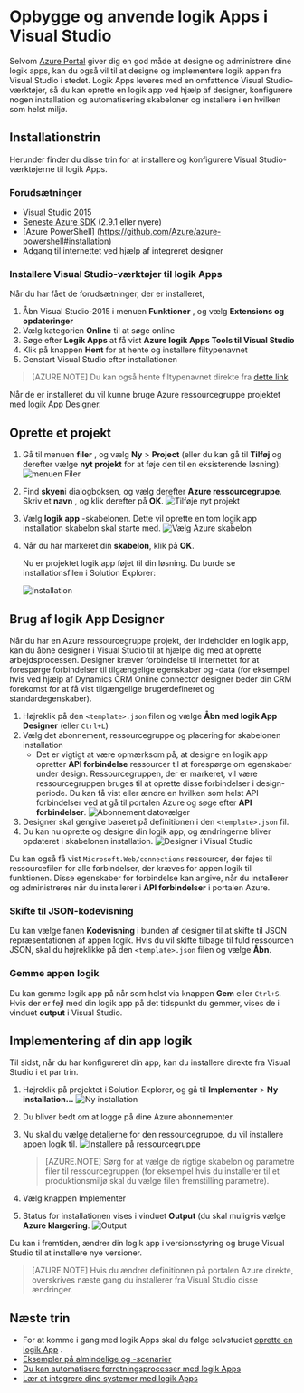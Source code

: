<properties 
    pageTitle="Opbygge logik Apps i Visual Studio | Microsoft Azure" 
    description="Oprette et projekt i Visual Studio til at oprette og installere din logik app." 
    authors="jeffhollan" 
    manager="erikre" 
    editor="" 
    services="logic-apps" 
    documentationCenter=""/>

<tags
    ms.service="logic-apps"
    ms.workload="integration"
    ms.tgt_pltfrm="na"
    ms.devlang="na"
    ms.topic="article"
    ms.date="10/18/2016"
    ms.author="jehollan"/> 
    
# <a name="build-and-deploy-logic-apps-in-visual-studio"></a>Opbygge og anvende logik Apps i Visual Studio

Selvom [Azure Portal](https://portal.azure.com/) giver dig en god måde at designe og administrere dine logik apps, kan du også vil til at designe og implementere logik appen fra Visual Studio i stedet.  Logik Apps leveres med en omfattende Visual Studio-værktøjer, så du kan oprette en logik app ved hjælp af designer, konfigurere nogen installation og automatisering skabeloner og installere i en hvilken som helst miljø.  

## <a name="installation-steps"></a>Installationstrin

Herunder finder du disse trin for at installere og konfigurere Visual Studio-værktøjerne til logik Apps.

### <a name="prerequisites"></a>Forudsætninger

- [Visual Studio 2015](https://www.visualstudio.com/downloads/download-visual-studio-vs.aspx)
- [Seneste Azure SDK](https://azure.microsoft.com/downloads/) (2.9.1 eller nyere)
- [Azure PowerShell] (https://github.com/Azure/azure-powershell#installation)
- Adgang til internettet ved hjælp af integreret designer

### <a name="install-visual-studio-tools-for-logic-apps"></a>Installere Visual Studio-værktøjer til logik Apps

Når du har fået de forudsætninger, der er installeret, 

1. Åbn Visual Studio-2015 i menuen **Funktioner** , og vælg **Extensions og opdateringer**
1. Vælg kategorien **Online** til at søge online
1. Søge efter **Logik Apps** at få vist **Azure logik Apps Tools til Visual Studio**
1. Klik på knappen **Hent** for at hente og installere filtypenavnet
1. Genstart Visual Studio efter installationen

> [AZURE.NOTE] Du kan også hente filtypenavnet direkte fra [dette link](https://visualstudiogallery.msdn.microsoft.com/e25ad307-46cf-412e-8ba5-5b555d53d2d9)

Når de er installeret du vil kunne bruge Azure ressourcegruppe projektet med logik App Designer.

## <a name="create-a-project"></a>Oprette et projekt

1. Gå til menuen **filer** , og vælg **Ny** >  **Project** (eller du kan gå til **Tilføj** og derefter vælge **nyt projekt** for at føje den til en eksisterende løsning):  ![menuen Filer](./media/app-service-logic-deploy-from-vs/filemenu.png)

1. Find **skyen**i dialogboksen, og vælg derefter **Azure ressourcegruppe**. Skriv et **navn** , og klik derefter på **OK**.
    ![Tilføje nyt projekt](./media/app-service-logic-deploy-from-vs/addnewproject.png)

1. Vælg **logik app** -skabelonen. Dette vil oprette en tom logik app installation skabelon skal starte med.
    ![Vælg Azure skabelon](./media/app-service-logic-deploy-from-vs/selectazuretemplate.png)

1. Når du har markeret din **skabelon**, klik på **OK**.

    Nu er projektet logik app føjet til din løsning. Du burde se installationsfilen i Solution Explorer:  

    ![Installation](./media/app-service-logic-deploy-from-vs/deployment.png)

## <a name="using-the-logic-app-designer"></a>Brug af logik App Designer

Når du har en Azure ressourcegruppe projekt, der indeholder en logik app, kan du åbne designer i Visual Studio til at hjælpe dig med at oprette arbejdsprocessen.  Designer kræver forbindelse til internettet for at forespørge forbindelser til tilgængelige egenskaber og -data (for eksempel hvis ved hjælp af Dynamics CRM Online connector designer beder din CRM forekomst for at få vist tilgængelige brugerdefineret og standardegenskaber).

1. Højreklik på den `<template>.json` filen og vælge **Åbn med logik App Designer** (eller `Ctrl+L`)
1. Vælg det abonnement, ressourcegruppe og placering for skabelonen installation
    - Det er vigtigt at være opmærksom på, at designe en logik app opretter **API forbindelse** ressourcer til at forespørge om egenskaber under design.  Ressourcegruppen, der er markeret, vil være ressourcegruppen bruges til at oprette disse forbindelser i design-periode.  Du kan få vist eller ændre en hvilken som helst API forbindelser ved at gå til portalen Azure og søge efter **API forbindelser**.
    ![Abonnement datovælger](./media/app-service-logic-deploy-from-vs/designer_picker.png)
1. Designer skal gengive baseret på definitionen i den `<template>.json` fil.
1. Du kan nu oprette og designe din logik app, og ændringerne bliver opdateret i skabelonen installation.
    ![Designer i Visual Studio](./media/app-service-logic-deploy-from-vs/designer_in_vs.png)

Du kan også få vist `Microsoft.Web/connections` ressourcer, der føjes til ressourcefilen for alle forbindelser, der kræves for appen logik til funktionen.  Disse egenskaber for forbindelse kan angive, når du installerer og administreres når du installerer i **API forbindelser** i portalen Azure.

### <a name="switching-to-the-json-code-view"></a>Skifte til JSON-kodevisning

Du kan vælge fanen **Kodevisning** i bunden af designer til at skifte til JSON repræsentationen af appen logik.  Hvis du vil skifte tilbage til fuld ressourcen JSON, skal du højreklikke på den `<template>.json` filen og vælge **Åbn**.

### <a name="saving-the-logic-app"></a>Gemme appen logik

Du kan gemme logik app på når som helst via knappen **Gem** eller `Ctrl+S`.  Hvis der er fejl med din logik app på det tidspunkt du gemmer, vises de i vinduet **output** i Visual Studio.

## <a name="deploying-your-logic-app"></a>Implementering af din app logik

Til sidst, når du har konfigureret din app, kan du installere direkte fra Visual Studio i et par trin. 

1. Højreklik på projektet i Solution Explorer, og gå til **Implementer** > **Ny installation...** 
     ![Ny installation](./media/app-service-logic-deploy-from-vs/newdeployment.png)

2. Du bliver bedt om at logge på dine Azure abonnementer. 

3. Nu skal du vælge detaljerne for den ressourcegruppe, du vil installere appen logik til. 
    ![Installere på ressourcegruppe](./media/app-service-logic-deploy-from-vs/deploytoresourcegroup.png)

     > [AZURE.NOTE]    Sørg for at vælge de rigtige skabelon og parametre filer til ressourcegruppen (for eksempel hvis du installerer til et produktionsmiljø skal du vælge filen fremstilling parametre). 
4. Vælg knappen Implementer
 
    
6. Status for installationen vises i vinduet **Output** (du skal muligvis vælge **Azure klargøring**. 
    ![Output](./media/app-service-logic-deploy-from-vs/output.png)

Du kan i fremtiden, ændrer din logik app i versionsstyring og bruge Visual Studio til at installere nye versioner. 

> [AZURE.NOTE] Hvis du ændrer definitionen på portalen Azure direkte, overskrives næste gang du installerer fra Visual Studio disse ændringer.

## <a name="next-steps"></a>Næste trin

- For at komme i gang med logik Apps skal du følge selvstudiet [oprette en logik App](app-service-logic-create-a-logic-app.md) .  
- [Eksempler på almindelige og -scenarier](app-service-logic-examples-and-scenarios.md)
- [Du kan automatisere forretningsprocesser med logik Apps](http://channel9.msdn.com/Events/Build/2016/T694) 
- [Lær at integrere dine systemer med logik Apps](http://channel9.msdn.com/Events/Build/2016/P462)